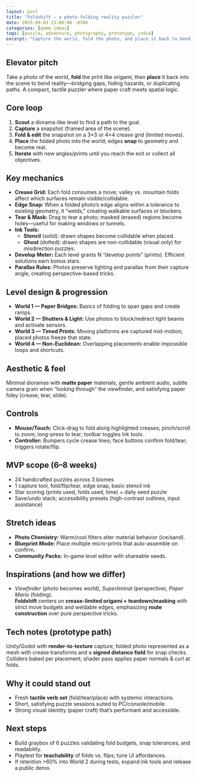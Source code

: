 ```yaml
---
layout: post
title: "Foldshift — a photo-folding reality puzzler"
date: 2025-09-03 23:00:00 -0700
categories: [game-ideas]
tags: [puzzle, adventure, photography, prototype, indie]
excerpt: "Capture the world, fold the photo, and place it back to bend reality."
---
```


## Elevator pitch
Take a photo of the world, **fold** the print like origami, then **place** it back into the scene to bend reality—bridging gaps, hiding hazards, or duplicating paths. A compact, tactile puzzler where paper craft meets spatial logic.

## Core loop
1. **Scout** a diorama-like level to find a path to the goal.  
2. **Capture** a snapshot (framed area of the scene).  
3. **Fold & edit** the snapshot on a 3×3 or 4×4 crease grid (limited moves).  
4. **Place** the folded photo into the world; edges **snap** to geometry and become real.  
5. **Iterate** with new angles/prints until you reach the exit or collect all objectives.

## Key mechanics
- **Crease Grid:** Each fold consumes a move; valley vs. mountain folds affect which surfaces remain visible/collidable.  
- **Edge Snap:** When a folded photo’s edge aligns within a tolerance to existing geometry, it “welds,” creating walkable surfaces or blockers.  
- **Tear & Mask:** Drag to tear a photo; masked (erased) regions become holes—useful for making windows or tunnels.  
- **Ink Tools:**  
  - **Stencil** (solid): drawn shapes become collidable when placed.  
  - **Ghost** (dotted): drawn shapes are non-collidable (visual only) for misdirection puzzles.  
- **Develop Meter:** Each level grants N “develop points” (prints). Efficient solutions earn bonus stars.  
- **Parallax Rules:** Photos preserve lighting and parallax from their capture angle, creating perspective-based tricks.

## Level design & progression
- **World 1 — Paper Bridges:** Basics of folding to span gaps and create ramps.  
- **World 2 — Shutters & Light:** Use photos to block/redirect light beams and activate sensors.  
- **World 3 — Timed Prints:** Moving platforms are captured mid-motion; placed photos freeze that state.  
- **World 4 — Non-Euclidean:** Overlapping placements enable impossible loops and shortcuts.

## Aesthetic & feel
Minimal dioramas with **matte paper** materials, gentle ambient audio, subtle camera grain when “looking through” the viewfinder, and satisfying paper foley (crease, tear, slide).

## Controls
- **Mouse/Touch:** Click-drag to fold along highlighted creases; pinch/scroll to zoom; long-press to tear; toolbar toggles Ink tools.  
- **Controller:** Bumpers cycle crease lines; face buttons confirm fold/tear; triggers rotate/flip.

## MVP scope (6–8 weeks)
- 24 handcrafted puzzles across 3 biomes  
- 1 capture tool, fold/flip/tear, edge snap, basic stencil ink  
- Star scoring (prints used, folds used, time) + daily seed puzzle  
- Save/undo stack; accessibility presets (high-contrast outlines, input assistance)

## Stretch ideas
- **Photo Chemistry:** Warm/cool filters alter material behavior (ice/sand).  
- **Blueprint Mode:** Place multiple micro-prints that auto-assemble on confirm.  
- **Community Packs:** In-game level editor with shareable seeds.

## Inspirations (and how we differ)
- *Viewfinder* (photo becomes world), *Superliminal* (perspective), *Paper Mario* (folding).  
**Foldshift** centers on **crease-limited origami + teardown/masking** with strict move budgets and weldable edges, emphasizing **route construction** over pure perspective tricks.

## Tech notes (prototype path)
Unity/Godot with **render-to-texture** capture; folded photo represented as a mesh with crease transforms and a **signed distance field** for snap checks. Colliders baked per placement; shader pass applies paper normals & curl at folds.

## Why it could stand out
- Fresh **tactile verb set** (fold/tear/place) with systemic interactions.  
- Short, satisfying puzzle sessions suited to PC/console/mobile.  
- Strong visual identity (paper craft) that’s performant and accessible.

## Next steps
- Build graybox of 6 puzzles validating fold budgets, snap tolerances, and readability.  
- Playtest for **teachability** of folds vs. flips; tune UI affordances.  
- If retention >60% into World 2 during tests, expand ink tools and release a public demo.
